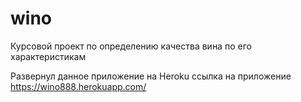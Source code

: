 # wino
Курсовой проект по определению качества вина по его характеристикам

Развернул данное приложение на Heroku
ссылка на приложение
https://wino888.herokuapp.com/
